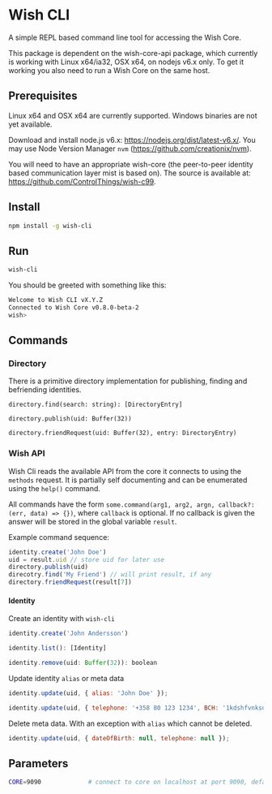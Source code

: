 # Wish CLI

A simple REPL based command line tool for accessing the Wish Core. 

This package is dependent on the wish-core-api package, which currently is working with Linux x64/ia32, OSX x64, on nodejs v6.x only. To get it working you also need to run a Wish Core on the same host.

## Prerequisites

Linux x64 and OSX x64 are currently supported. 
Windows binaries are not yet available.

Download and install node.js v6.x: https://nodejs.org/dist/latest-v6.x/. You may use Node Version Manager `nvm` (https://github.com/creationix/nvm).

You will need to have an appropriate wish-core (the peer-to-peer identity based communication layer mist is based on). The source is available at: https://github.com/ControlThings/wish-c99.

## Install

```sh
npm install -g wish-cli
```

## Run

```sh
wish-cli
```

You should be greeted with something like this:

```sh
Welcome to Wish CLI vX.Y.Z
Connected to Wish Core v0.8.0-beta-2
wish> 
```

## Commands

### Directory

There is a primitive directory implementation for publishing, finding and befriending identities.

`directory.find(search: string): [DirectoryEntry]`

`directory.publish(uid: Buffer(32))`

`directory.friendRequest(uid: Buffer(32), entry: DirectoryEntry)`

### Wish API

Wish Cli reads the available API from the core it connects to using the `methods` request. It is partially self documenting and can be enumerated using the `help()` command.

All commands have the form `some.command(arg1, arg2, argn, callback?: (err, data) => {})`, where `callback` is optional. If no callback is given the answer will be stored in the global variable `result`.

Example command sequence:

```javascript
identity.create('John Doe')
uid = result.uid // store uid for later use
directory.publish(uid)
direcotry.find('My Friend') // will print result, if any
directory.friendRequest(result[7])
```

#### Identity 

Create an identity with `wish-cli`

```javascript
identity.create('John Andersson')
```

```javascript
identity.list(): [Identity]
```

```javascript
identity.remove(uid: Buffer(32)): boolean
```

Update identity `alias` or meta data

```javascript
identity.update(uid, { alias: 'John Doe' });
```

```javascript
identity.update(uid, { telephone: '+358 80 123 1234', BCH: '1kdshfvnksdvjhnfsdkjfvnhsklf', dateOfBirth: '1982-05-05' });
```

Delete meta data. With an exception with `alias` which cannot be deleted.

```javascript
identity.update(uid, { dateOfBirth: null, telephone: null });
```

## Parameters

```sh
CORE=9090             # connect to core on localhost at port 9090, default is 9094
```
